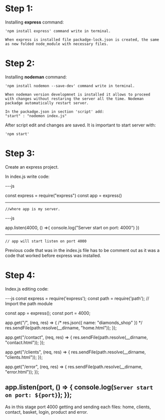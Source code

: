 # Step 1: 
Installing **express** command:
    
    'npm install express' command write in terminal.

    When express is installed file packadge-lock.json is created, the same as new folded node_module with necessary files.

# Step 2:
Installing **nodeman** command:

    'npm install nodemon --save-dev' command write in terminal.

    When nodeman version developmnet is installed it allows to proceed with changes without restaring the server all the time. Nodeman packadge automatically restart server.

    In the packadge.json in section 'script' add:
    "start" : "nodemon index.js"

After script edit and changes are saved. It is important to start server with:

    'npm start'

# Step 3:
Create an express project.

In index.js write code:

---js

const express = require("express")
const app = express()

---
    //where app is my server.

---js

app.listen(4000, () =>{
    console.log("Server start on port: 4000")
})

---
    // app will start listen on port 4000

Previous code that was in the index.js file has to be comment out as it was a code that worked before express was installed.

# Step 4:

Index.js editing code:

---js
const express = require('express');
const path = require('path'); // Import the path module

const app = express();
const port = 4000;

app.get("/", (req, res) => {
        /*
     res.json({
         name: "diamonds_shop"
     })
    */
    res.sendFile(path.resolve(__dirname, "home.html"));
});

app.get("/contact", (req, res) => {
    res.sendFile(path.resolve(__dirname, "contact.html"));
});

app.get("/clients", (req, res) => {
    res.sendFile(path.resolve(__dirname, "clients.html"));
});

app.get("/error", (req, res) => {
    res.sendFile(path.resolve(__dirname, "error.html"));
});

app.listen(port, () => {
    console.log(`Server start on port: ${port}`);
});
---

As in this stage port 4000 getting and sending each files: home, clients, contact, basket, login, product and error.